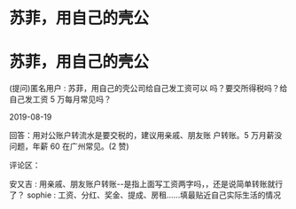 # 苏菲，用自己的壳公

# 苏菲，用自己的壳公

(提问)匿名用户 : 苏菲，用自己的壳公司给自己发工资可以 吗？要交所得税吗？给自己发工资 5 万每月常见吗？

2019-08-19

回答：用对公账户转流水是要交税的，建议用亲戚、朋友账 户转账。5 万月薪没问题，年薪 60 在广州常见。(2 赞)

评论区：

安又吉 : 用亲戚、朋友账户转账--是指上面写工资两字吗，，还是说简单转账就行了？ sophie : 工资、分红、奖金、提成、房租……填最贴近自己实际生活的情况